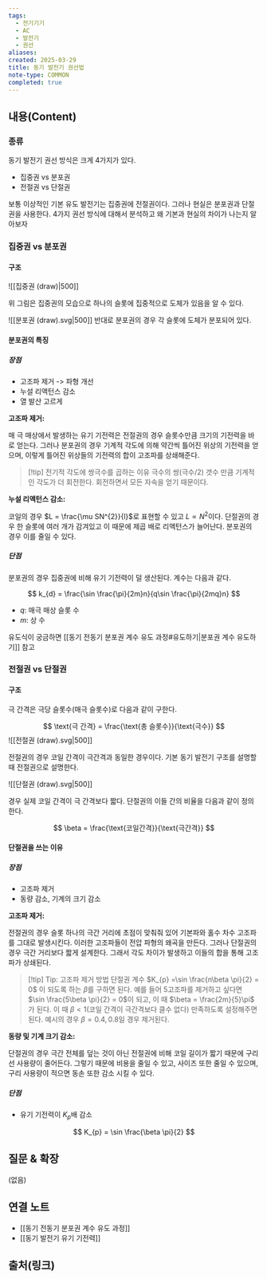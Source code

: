 ```yaml
---
tags:
  - 전기기기
  - AC
  - 발전기
  - 권선
aliases: 
created: 2025-03-29
title: 동기 발전기 권선법
note-type: COMMON
completed: true
---
```


## 내용(Content)

### 종류

동기 발전기 권선 방식은 크게 4가지가 있다.

- 집중권 vs 분포권
- 전절권 vs 단절권

보통 이상적인 기본 유도 발전기는 집중권에 전절권이다. 그러나 현실은 분포권과 단절권을 사용한다. 4가지 권선 방식에 대해서 분석하고 왜 기본과 현실의 차이가 나는지 알아보자

### 집중권 vs 분포권

#### 구조

![[집중권 (draw)|500]]

위 그림은 집중권의 모습으로 하나의 슬롯에 집중적으로 도체가 있음을 알 수 있다.

![[분포권 (draw).svg|500]]
반대로 분포권의 경우 각 슬롯에 도체가 분포되어 있다.

#### 분포권의 특징

##### 장점

- 고조파 제거 -> 파형 개선
- 누설 리액턴스 감소
- 열 발산 고르게

**고조파 제거:**

매 극 매상에서 발생하는 유기 기전력은 전절권의 경우 슬롯수만큼 크기의 기전력을 바로 얻는다. 그러나 분포권의 경우 기계적 각도에 의해 약간씩 틀어진 위상의 기전력을 얻으며, 이렇게 틀어진 위상들의 기전력의 합이 고조파를 상쇄해준다.


>[!tip] 전기적 각도에 쌍극수를 곱하는 이유
>극수의 쌍(극수/2) 갯수 만큼 기계적인 각도가 더 회전한다. 회전하면서 모든 자속을 얻기 때문이다.

**누설 리액턴스 감소:**

코일의 경우 $L = \frac{\mu SN^{2}}{l}$로 표현할 수 있고 $L \propto N^{2}$이다. 단절권의 경우 한 슬롯에 여러 개가 감겨있고 이 때문에 제곱 배로 리액턴스가 늘어난다. 분포권의 경우 이를 줄일 수 있다.

##### 단점

분포권의 경우 집중권에 비해 유기 기전력이 덜 생산된다. 계수는 다음과 같다.

$$
k_{d} = \frac{\sin \frac{\pi}{2m}n}{q\sin \frac{\pi}{2mq}n} 
$$

- $q$: 매극 매상 슬롯 수
- $m$: 상 수

유도식이 궁금하면 [[동기 전동기 분포권 계수 유도 과정#유도하기|분포권 계수 유도하기]] 참고

### 전절권 vs 단절권

#### 구조

극 간격은 극당 슬롯수(매극 슬롯수)로 다음과 같이 구한다.

$$
\text{극 간격} = \frac{\text{총 슬롯수}}{\text{극수}}
$$
![[전절권 (draw).svg|500]]

전절권의 경우 코일 간격이 극간격과 동일한 경우이다. 기본 동기 발전기 구조를 설명할 때 전절권으로 설명한다.

![[단절권 (draw).svg|500]]

 경우 실제 코일 간격이 극 간격보다 짧다. 단절권의 이들 간의 비율을 다음과 같이 정의한다.

$$
\beta = \frac{\text{코일간격}}{\text{극간격}}
$$

#### 단절권을 쓰는 이유

##### 장점
- 고조파 제거
- 동량 감소, 기계의 크기 감소

**고조파 제거:**

전절권의 경우 슬롯 하나의 극간 거리에 초점이 맞춰줘 있어 기본파와 홀수 차수 고조파를 그대로 발생시킨다. 이러한 고조파들이 전압 파형의 왜곡을 만든다.  그러나 단절권의 경우 극간 거리보다 짧게 설계한다. 그래서 각도 차이가 발생하고 이들의 합을 통해 고조파가 상쇄된다. 

>[!tip] Tip: 고조파 제거 방법
>단절권 계수 $K_{p} =\sin \frac{n\beta \pi}{2} = 0$ 이 되도록 하는 $\beta$를 구하면 된다. 예를 들어 5고조파를 제거하고 싶다면 $\sin \frac{5\beta \pi}{2} = 0$이 되고, 이 때 $\beta = \frac{2m}{5}\pi$ 가 된다. 이 때 $\beta <1$(코일 간격이 극간격보다 클수 없다) 만족하도록 설정해주면 된다. 예시의 경우 $\beta = 0.4, 0.8$일 경우 제거된다.

**동량 및 기계 크기 감소:**

단절권의 경우 극간 전체를 덮는 것이 아닌 전절권에 비해 코일 길이가 짧기 때문에 구리선 사용량이 줄어든다. 그렇기 때문에 비용을 줄일 수 있고, 사이즈 또한 줄일 수 있으며, 구리 사용량이 적으면 동손 또한 감소 시킬 수 있다.



##### 단점
- 유기 기전력이 $K_{p}$배 감소


$$
K_{p} = \sin \frac{\beta \pi}{2}
$$

## 질문 & 확장

(없음)

## 연결 노트

- [[동기 전동기 분포권 계수 유도 과정]]
- [[동기 발전기 유기 기전력]]

## 출처(링크)

